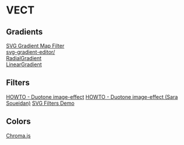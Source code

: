 # VECT

## Gradients
[SVG Gradient Map Filter](https://yoksel.github.io/svg-gradient-map/#/)<br>
[svg-gradient-editor/](https://afternoon2.github.io/svg-gradient-editor/)<br>
[RadialGradient](https://www.mediaevent.de/tutorial/svg-radial-gradient.html)<br>
[LinearGradient](https://www.mediaevent.de/tutorial/svg-gradient.html)


## Filters
[HOWTO - Duotone image-effect](https://css-tricks.com/using-svg-to-create-a-duotone-image-effect/)
[HOWTO - Duotone image-effect (Sara Soueidan)](https://tympanus.net/codrops/2019/02/05/svg-filter-effects-duotone-images-with-fecomponenttransfer/)
[SVG Filters Demo](https://yoksel.github.io/svg-filters/#/)


## Colors
[Chroma.js](https://vis4.net/chromajs/)



